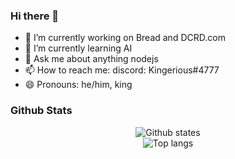 ### Hi there 👋

- 🔭 I’m currently working on Bread and DCRD.com
- 🌱 I’m currently learning AI
- 💬 Ask me about anything nodejs
- 📫 How to reach me: discord: Kingerious#4777
- 😄 Pronouns: he/him, king

### Github Stats
<p align="center"> 
  <img src="https://github-readme-stats.vercel.app/api?username=MDxWARRIORxOP&count_private=true&show_icons=true&theme=apprentice" alt="Github states"> 
  <br>
  <img src="https://github-readme-stats.vercel.app/api/top-langs/?username=MDxWARRIORxOP&clude_repo=WhoIsDanix.github.io&layout=compact&theme=apprentice" alt="Top langs">
</p>
